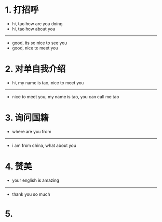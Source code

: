 # 1. 打招呼
- hi, tao how are you doing
- hi, tao how about you
---
- good, its so nice to see you
- good, nice to meet you

# 2. 对单自我介绍
- hi, my name is tao, nice to meet you
---
- nice to meet you, my name is tao, you can call me tao

# 3. 询问国籍
- where are you from
---
- i am from china, what about you

# 4. 赞美
- your english is amazing
---
- thank you so much

# 5. 